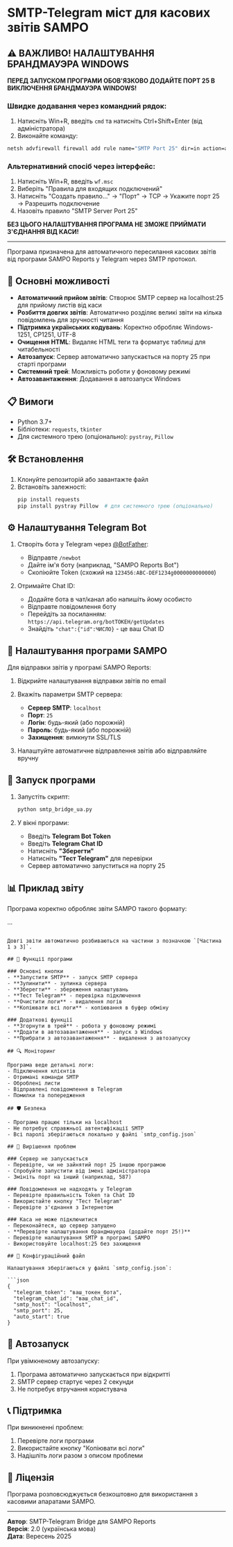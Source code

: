 # SMTP-Telegram міст для касових звітів SAMPO

## ⚠️ ВАЖЛИВО! НАЛАШТУВАННЯ БРАНДМАУЭРА WINDOWS

**ПЕРЕД ЗАПУСКОМ ПРОГРАМИ ОБОВ'ЯЗКОВО ДОДАЙТЕ ПОРТ 25 В ВИКЛЮЧЕННЯ БРАНДМАУЭРА WINDOWS!**

### Швидке додавання через командний рядок:
1. Натисніть Win+R, введіть `cmd` та натисніть Ctrl+Shift+Enter (від адміністратора)
2. Виконайте команду:
```cmd
netsh advfirewall firewall add rule name="SMTP Port 25" dir=in action=allow protocol=TCP localport=25
```

### Альтернативний спосіб через інтерфейс:
1. Натисніть Win+R, введіть `wf.msc`
2. Виберіть "Правила для входящих подключений"
3. Натисніть "Создать правило..." → "Порт" → TCP → Укажите порт 25 → Разрешить подключение
4. Назовіть правило "SMTP Server Port 25"

**БЕЗ ЦЬОГО НАЛАШТУВАННЯ ПРОГРАМА НЕ ЗМОЖЕ ПРИЙМАТИ З'ЄДНАННЯ ВІД КАСИ!**

---

Програма призначена для автоматичного пересилання касових звітів від програми SAMPO Reports у Telegram через SMTP протокол.

## 🚀 Основні можливості

- **Автоматичний прийом звітів**: Створює SMTP сервер на localhost:25 для прийому листів від каси
- **Розбиття довгих звітів**: Автоматично розділяє великі звіти на кілька повідомлень для зручності читання
- **Підтримка українських кодувань**: Коректно обробляє Windows-1251, CP1251, UTF-8
- **Очищення HTML**: Видаляє HTML теги та форматує таблиці для читабельності
- **Автозапуск**: Сервер автоматично запускається на порту 25 при старті програми
- **Системний трей**: Можливість роботи у фоновому режимі
- **Автозавантаження**: Додавання в автозапуск Windows

## 📋 Вимоги

- Python 3.7+
- Бібліотеки: `requests`, `tkinter`
- Для системного трею (опціонально): `pystray`, `Pillow`

## 🛠 Встановлення

1. Клонуйте репозиторій або завантажте файл
2. Встановіть залежності:
   ```bash
   pip install requests
   pip install pystray Pillow  # для системного трею (опціонально)
   ```

## ⚙️ Налаштування Telegram Bot

1. Створіть бота у Telegram через [@BotFather](https://t.me/BotFather):
   - Відправте `/newbot`
   - Дайте ім'я боту (наприклад, "SAMPO Reports Bot")
   - Скопіюйте Token (схожий на `123456:ABC-DEF1234g0000000000000`)

2. Отримайте Chat ID:
   - Додайте бота в чат/канал або напишіть йому особисто
   - Відправте повідомлення боту
   - Перейдіть за посиланням: `https://api.telegram.org/botТОКЕН/getUpdates`
   - Знайдіть `"chat":{"id":ЧИСЛО}` - це ваш Chat ID

## 🎯 Налаштування програми SAMPO

Для відправки звітів у програмі SAMPO Reports:

1. Відкрийте налаштування відправки звітів по email
2. Вкажіть параметри SMTP сервера:
   - **Сервер SMTP**: `localhost`
   - **Порт**: `25`
   - **Логін**: будь-який (або порожній)
   - **Пароль**: будь-який (або порожній)
   - **Захищення**: вимкнути SSL/TLS

3. Налаштуйте автоматичне відправлення звітів або відправляйте вручну

## 🚀 Запуск програми

1. Запустіть скрипт:
   ```bash
   python smtp_bridge_ua.py
   ```

2. У вікні програми:
   - Введіть **Telegram Bot Token**
   - Введіть **Telegram Chat ID**
   - Натисніть **"Зберегти"**
   - Натисніть **"Тест Telegram"** для перевірки
   - Сервер автоматично запуститься на порту 25

## 📊 Приклад звіту

Програма коректно обробляє звіти SAMPO такого формату:


...
```

Довгі звіти автоматично розбиваються на частини з позначкою `[Частина 1 з 3]`.

## 🔧 Функції програми

### Основні кнопки
- **Запустити SMTP** - запуск SMTP сервера
- **Зупинити** - зупинка сервера
- **Зберегти** - збереження налаштувань
- **Тест Telegram** - перевірка підключення
- **Очистити логи** - видалення логів
- **Копіювати всі логи** - копіювання в буфер обміну

### Додаткові функції
- **Згорнути в трей** - робота у фоновому режимі
- **Додати в автозавантаження** - запуск з Windows
- **Прибрати з автозавантаження** - видалення з автозапуску

## 🔍 Моніторинг

Програма веде детальні логи:
- Підключення клієнтів
- Отримані команди SMTP
- Оброблені листи
- Відправлені повідомлення в Telegram
- Помилки та попередження

## 🛡 Безпека

- Програма працює тільки на localhost
- Не потребує справжньої автентифікації SMTP
- Всі паролі зберігаються локально у файлі `smtp_config.json`

## 🐛 Вирішення проблем

### Сервер не запускається
- Перевірте, чи не зайнятий порт 25 іншою програмою
- Спробуйте запустити від імені адміністратора
- Змініть порт на інший (наприклад, 587)

### Повідомлення не надходять у Telegram
- Перевірте правильність Token та Chat ID
- Використайте кнопку "Тест Telegram"
- Перевірте з'єднання з Інтернетом

### Каса не може підключитися
- Переконайтеся, що сервер запущено
- **Перевірте налаштування брандмауера (додайте порт 25!)**
- Перевірте налаштування SMTP в програмі SAMPO
- Використовуйте localhost:25 без захищення

## 📝 Конфігураційний файл

Налаштування зберігаються у файлі `smtp_config.json`:

```json
{
  "telegram_token": "ваш_токен_бота",
  "telegram_chat_id": "ваш_chat_id",
  "smtp_host": "localhost",
  "smtp_port": 25,
  "auto_start": true
}
```

## 🔄 Автозапуск

При увімкненому автозапуску:
1. Програма автоматично запускається при відкритті
2. SMTP сервер стартує через 2 секунди
3. Не потребує втручання користувача

## 📞 Підтримка

При виникненні проблем:
1. Перевірте логи програми
2. Використайте кнопку "Копіювати всі логи"
3. Надішліть логи разом з описом проблеми

## 📄 Ліцензія

Програма розповсюджується безкоштовно для використання з касовими апаратами SAMPO.

---
**Автор**: SMTP-Telegram Bridge для SAMPO Reports  
**Версія**: 2.0 (українська мова)  
**Дата**: Вересень 2025
